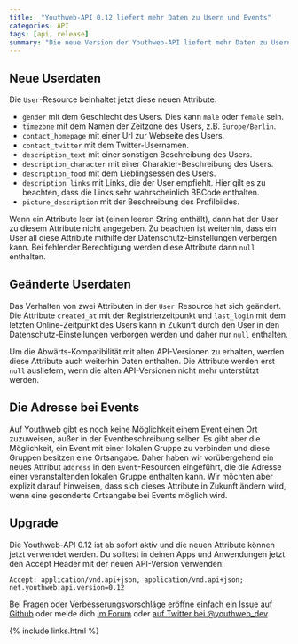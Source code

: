 ```yaml
---
title:  "Youthweb-API 0.12 liefert mehr Daten zu Usern und Events"
categories: API
tags: [api, release]
summary: "Die neue Version der Youthweb-API liefert mehr Daten zu Usern und eine Adresse bei Events. Außerdem werden zwei Attribute bei den Usern in Zukunft auch `null` sein können."
---
```


## Neue Userdaten

Die `User`-Resource beinhaltet jetzt diese neuen Attribute:

- `gender` mit dem Geschlecht des Users. Dies kann `male` oder `female` sein.
- `timezone` mit dem Namen der Zeitzone des Users, z.B. `Europe/Berlin`.
- `contact_homepage` mit einer Url zur Webseite des Users.
- `contact_twitter` mit dem Twitter-Usernamen.
- `description_text` mit einer sonstigen Beschreibung des Users.
- `description_character` mit einer Charakter-Beschreibung des Users.
- `description_food` mit dem Lieblingsessen des Users.
- `description_links` mit Links, die der User empfiehlt. Hier gilt es zu beachten, dass die Links sehr wahrscheinlich BBCode enthalten.
- `picture_description` mit der Beschreibung des Profilbildes.

Wenn ein Attribute leer ist (einen leeren String enthält), dann hat der User zu diesem Attribute nicht angegeben. Zu beachten ist weiterhin, dass ein User all diese Attribute mithilfe der Datenschutz-Einstellungen verbergen kann. Bei fehlender Berechtigung werden diese Attribute dann `null` enthalten.

## Geänderte Userdaten

Das Verhalten von zwei Attributen in der `User`-Resource hat sich geändert. Die Attribute `created_at` mit der Registrierzeitpunkt und `last_login` mit dem letzten Online-Zeitpunkt des Users kann in Zukunft durch den User in den Datenschutz-Einstellungen verborgen werden und daher nur `null` enthalten.

Um die Abwärts-Kompatibilität mit alten API-Versionen zu erhalten, werden diese Attribute auch weiterhin Daten enthalten. Die Attribute werden erst `null` ausliefern, wenn die alten API-Versionen nicht mehr unterstützt werden.

## Die Adresse bei Events

Auf Youthweb gibt es noch keine Möglichkeit einem Event einen Ort zuzuweisen, außer in der Eventbeschreibung selber. Es gibt aber die Möglichkeit, ein Event mit einer lokalen Gruppe zu verbinden und diese Gruppen besitzen eine Ortsangabe. Daher haben wir vorübergehend ein neues Attribut `address` in den `Event`-Resourcen eingeführt, die die Adresse einer veranstaltenden lokalen Gruppe enthalten kann. Wir möchten aber explizit darauf hinweisen, dass sich dieses Attribute in Zukunft ändern wird, wenn eine gesonderte Ortsangabe bei Events möglich wird.

## Upgrade

Die Youthweb-API 0.12 ist ab sofort aktiv und die neuen Attribute können jetzt verwendet werden. Du solltest in deinen Apps und Anwendungen jetzt den Accept Header mit der neuen API-Version verwenden:

```
Accept: application/vnd.api+json, application/vnd.api+json; net.youthweb.api.version=0.12
```

Bei Fragen oder Verbesserungsvorschläge [eröffne einfach ein Issue auf Github](https://github.com/youthweb/youthweb-api/issues/new) oder melde dich [im Forum](https://youthweb.net/forum/categories/7) oder [auf Twitter bei @youthweb_dev](ttps://twitter.com/youthweb_dev).

{% include links.html %}

